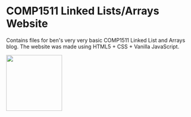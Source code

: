 # COMP1511 Linked Lists/Arrays Website

Contains files for ben's very very basic COMP1511 Linked List and Arrays blog. The website was made using HTML5 + CSS + Vanilla JavaScript. 



<img src="https://user-images.githubusercontent.com/97421407/179744317-4b478cb1-c4fb-4363-a616-ac26add0cb09.png" width="150">
